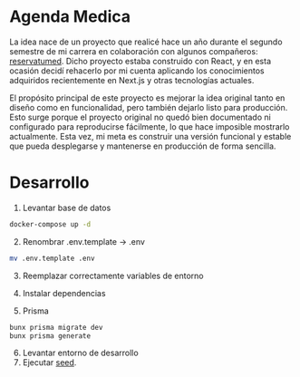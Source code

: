 # Agenda Medica
La idea nace de un proyecto que realicé hace un año durante el segundo semestre de mi carrera en colaboración con algunos compañeros: [reservatumed](https://github.com/vcntttt/citas-medicas-react). Dicho proyecto estaba construido con React, y en esta ocasión decidí rehacerlo por mi cuenta aplicando los conocimientos adquiridos recientemente en Next.js y otras tecnologías actuales.

El propósito principal de este proyecto es mejorar la idea original tanto en diseño como en funcionalidad, pero también dejarlo listo para producción. Esto surge porque el proyecto original no quedó bien documentado ni configurado para reproducirse fácilmente, lo que hace imposible mostrarlo actualmente. Esta vez, mi meta es construir una versión funcional y estable que pueda desplegarse y mantenerse en producción de forma sencilla.

# Desarrollo

1. Levantar base de datos

```bash
docker-compose up -d
```

2. Renombrar .env.template -> .env
```bash
mv .env.template .env
```
3. Reemplazar correctamente variables de entorno

4. Instalar dependencias

5. Prisma
```bash
bunx prisma migrate dev
bunx prisma generate
```
6. Levantar entorno de desarrollo
7. Ejecutar [seed](http://localhost:3000/api/seed).
